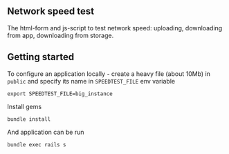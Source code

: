 ## Network speed test
The html-form and js-script to test network speed: uploading, downloading from app, downloading from storage.

## Getting started
To configure an application locally - create a heavy file (about 10Mb) in `public` and specify its name in `SPEEDTEST_FILE` env variable

    export SPEEDTEST_FILE=big_instance

Install gems

    bundle install

And application can be run

    bundle exec rails s
